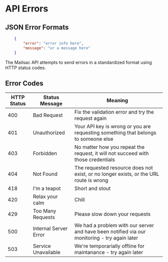 # API Errors

## JSON Error Formats

```json
    {
        "error": "error info here",
        "message": "or a message here"
    }
```

The Mailsac API attempts to send errors in a standardized format using
HTTP status codes.

## Error Codes

HTTP Status | Status Message | Meaning
-----------|----------------|--------
400 | Bad Request |  Fix the validation error and try the request again
401 | Unauthorized | Your API key is wrong or you are requesting something that belongs to someone else
403 | Forbidden | No matter how you repeat the request, it will not succeed with those credentials
404 | Not Found | The requested resource does not exist, or no longer exists, or the URL route is wrong
418 | I'm a teapot | Short and stout
420 | Relax your calm | Chill
429 | Too Many Requests | Please slow down your requests
500 | Internal Server Error | We had a problem with our server and have been notified via our monitoring - try again later
503 | Service Unavailable | We're temporarially offline for maintanance - try again later

